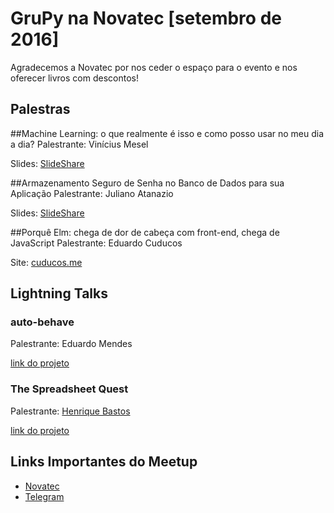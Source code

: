 # GruPy na Novatec [setembro de 2016]

Agradecemos a Novatec por nos ceder o espaço para o evento e nos oferecer livros com descontos!

## Palestras

##Machine Learning: o que realmente é isso e como posso usar no meu dia a dia?
Palestrante: Vinícius Mesel

Slides: [SlideShare](http://pt.slideshare.net/ViniciusMesel/machine-learning-o-que-isso)

##Armazenamento Seguro de Senha no Banco de Dados para sua Aplicação
Palestrante: Juliano Atanazio

Slides: [SlideShare](http://pt.slideshare.net/spjuliano) 

##Porquê Elm: chega de dor de cabeça com front-end, chega de JavaScript
Palestrante: Eduardo Cuducos

Site: [cuducos.me](http://cuducos.me/)

## Lightning Talks

### auto-behave

Palestrante: Eduardo Mendes

[link do projeto](https://github.com/z4r4tu5tr4/auto-behave)

### The Spreadsheet Quest

Palestrante: [Henrique Bastos](http://henriquebastos.net/)

[link do projeto](https://github.com/henriquebastos/the-spreadsheet-quest/)


## Links Importantes do Meetup
- [Novatec](https://novatec.com.br/)
- [Telegram](https://telegram.me/joinchat/CquhWAgxneh4k9v6CQH0wg)
